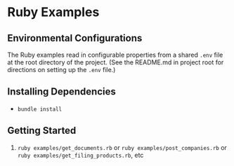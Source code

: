 # Ruby Examples

## Environmental Configurations
The Ruby examples read in configurable properties from a shared `.env` file at the root directory of the project. (See the README.md in project root for directions on setting up the `.env` file.)

## Installing Dependencies
- `bundle install`

## Getting Started
1. `ruby examples/get_documents.rb` or `ruby examples/post_companies.rb` or `ruby examples/get_filing_products.rb`, etc